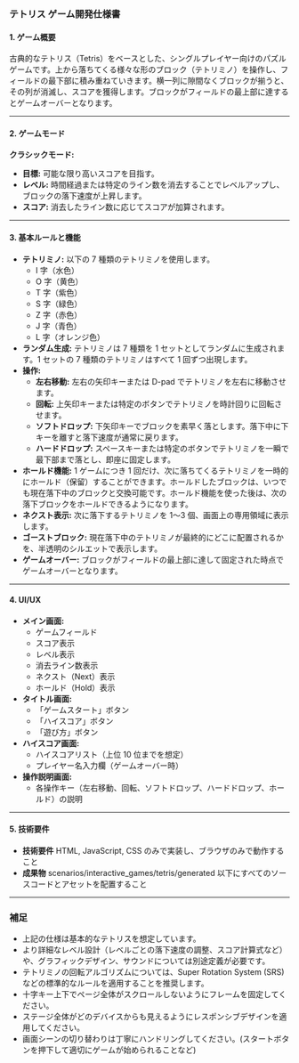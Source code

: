 ### **テトリス ゲーム開発仕様書**

#### **1. ゲーム概要**

古典的なテトリス（Tetris）をベースとした、シングルプレイヤー向けのパズルゲームです。上から落ちてくる様々な形のブロック（テトリミノ）を操作し、フィールドの最下部に積み重ねていきます。横一列に隙間なくブロックが揃うと、その列が消滅し、スコアを獲得します。ブロックがフィールドの最上部に達するとゲームオーバーとなります。

---

#### **2. ゲームモード**

**クラシックモード:**

- **目標:** 可能な限り高いスコアを目指す。
- **レベル:** 時間経過または特定のライン数を消去することでレベルアップし、ブロックの落下速度が上昇します。
- **スコア:** 消去したライン数に応じてスコアが加算されます。

---

#### **3. 基本ルールと機能**

- **テトリミノ:** 以下の 7 種類のテトリミノを使用します。
  - I 字（水色）
  - O 字（黄色）
  - T 字（紫色）
  - S 字（緑色）
  - Z 字（赤色）
  - J 字（青色）
  - L 字（オレンジ色）
- **ランダム生成:** テトリミノは 7 種類を 1 セットとしてランダムに生成されます。1 セットの 7 種類のテトリミノはすべて 1 回ずつ出現します。
- **操作:**
  - **左右移動:** 左右の矢印キーまたは D-pad でテトリミノを左右に移動させます。
  - **回転:** 上矢印キーまたは特定のボタンでテトリミノを時計回りに回転させます。
  - **ソフトドロップ:** 下矢印キーでブロックを素早く落とします。落下中に下キーを離すと落下速度が通常に戻ります。
  - **ハードドロップ:** スペースキーまたは特定のボタンでテトリミノを一瞬で最下部まで落とし、即座に固定します。
- **ホールド機能:** 1 ゲームにつき 1 回だけ、次に落ちてくるテトリミノを一時的にホールド（保留）することができます。ホールドしたブロックは、いつでも現在落下中のブロックと交換可能です。ホールド機能を使った後は、次の落下ブロックをホールドできるようになります。
- **ネクスト表示:** 次に落下するテトリミノを 1〜3 個、画面上の専用領域に表示します。
- **ゴーストブロック:** 現在落下中のテトリミノが最終的にどこに配置されるかを、半透明のシルエットで表示します。
- **ゲームオーバー:** ブロックがフィールドの最上部に達して固定された時点でゲームオーバーとなります。

---

#### **4. UI/UX**

- **メイン画面:**
  - ゲームフィールド
  - スコア表示
  - レベル表示
  - 消去ライン数表示
  - ネクスト（Next）表示
  - ホールド（Hold）表示
- **タイトル画面:**
  - 「ゲームスタート」ボタン
  - 「ハイスコア」ボタン
  - 「遊び方」ボタン
- **ハイスコア画面:**
  - ハイスコアリスト（上位 10 位までを想定）
  - プレイヤー名入力欄（ゲームオーバー時）
- **操作説明画面:**
  - 各操作キー（左右移動、回転、ソフトドロップ、ハードドロップ、ホールド）の説明

---

#### **5. 技術要件**

- **技術要件** HTML, JavaScript, CSS のみで実装し、ブラウザのみで動作すること
- **成果物** scenarios/interactive_games/tetris/generated 以下にすべてのソースコードとアセットを配置すること

---

### **補足**

- 上記の仕様は基本的なテトリスを想定しています。
- より詳細なレベル設計（レベルごとの落下速度の調整、スコア計算式など）や、グラフィックデザイン、サウンドについては別途定義が必要です。
- テトリミノの回転アルゴリズムについては、Super Rotation System (SRS) などの標準的なルールを適用することを推奨します。
- 十字キー上下でページ全体がスクロールしないようにフレームを固定してください。
- ステージ全体がどのデバイスからも見えるようにレスポンシブデザインを適用してください。
- 画面シーンの切り替わりは丁寧にハンドリングしてください。(スタートボタンを押下して適切にゲームが始められることなど)
